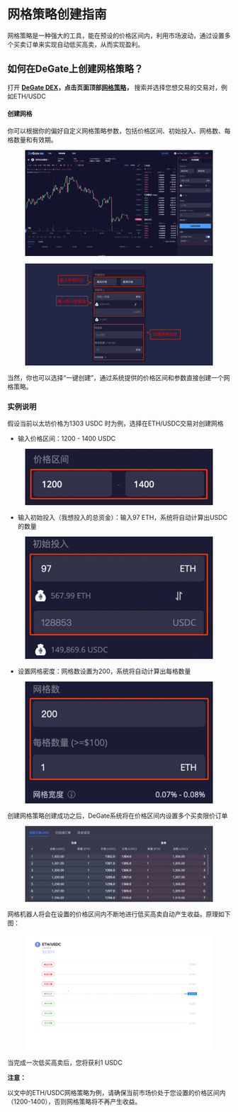 # 网格策略创建指南

网格策略是一种强大的工具，能在预设的价格区间内，利用市场波动，通过设置多个买卖订单来实现自动低买高卖，从而实现盈利。&#x20;

## 如何在DeGate上创建网格策略？

打开 [**DeGate DEX**](https://app.degate.com/)**，**点击页面顶部[**网格策略**](https://app.degate.com/grid/USDC/ETH)**，** 搜索并选择您想交易的交易对，例如ETH/USDC

#### 创建网格

你可以根据你的偏好自定义网格策略参数，包括价格区间、初始投入、网格数、每格数量和有效期。

<figure><img src="../.gitbook/assets/image.png" alt=""><figcaption></figcaption></figure>

<figure><img src="../.gitbook/assets/image (1).png" alt=""><figcaption></figcaption></figure>

当然，你也可以选择“一键创建”，通过系统提供的价格区间和参数直接创建一个网格策略。

### 实例说明

假设当前以太坊价格为1303 USDC 时为例，选择在ETH/USDC交易对创建网格

* 输入价格区间：1200 - 1400 USDC

<figure><img src="../.gitbook/assets/image (2).png" alt=""><figcaption></figcaption></figure>

* 输入初始投入（我想投入的总资金）：输入97 ETH，系统将自动计算出USDC的数量

<figure><img src="../.gitbook/assets/image (3).png" alt=""><figcaption></figcaption></figure>

* 设置网格密度：网格数设置为200，系统将自动计算出每格数量

<figure><img src="../.gitbook/assets/image (4).png" alt=""><figcaption></figcaption></figure>

创建网格策略创建成功之后，DeGate系统将在价格区间内设置多个买卖限价订单

<figure><img src="../.gitbook/assets/image (5).png" alt=""><figcaption></figcaption></figure>

网格机器人将会在设置的价格区间内不断地进行低买高卖自动产生收益。原理如下图：

<figure><img src="../.gitbook/assets/image (6).png" alt=""><figcaption></figcaption></figure>

当完成一次低买高卖后，您将获利1 USDC



**注意：**

以文中的ETH/USDC网格策略为例，请确保当前市场价处于您设置的价格区间内（1200-1400），否则网格策略将不再产生收益。
